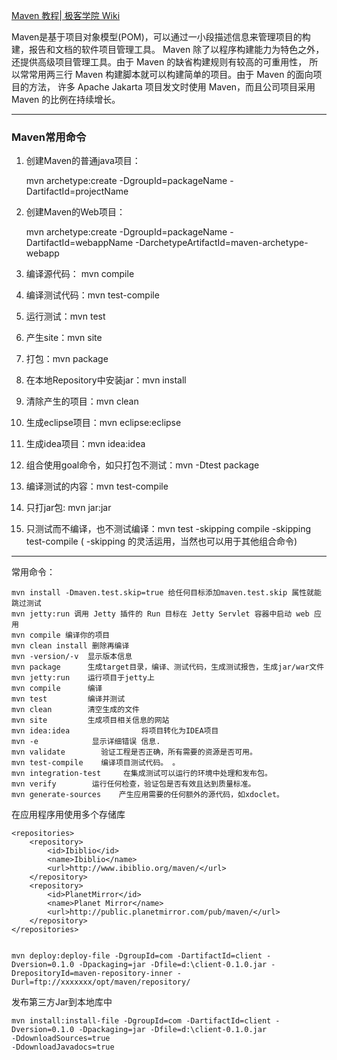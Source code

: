  [Maven 教程| 极客学院 Wiki](http://wiki.jikexueyuan.com/project/maven/)  
 
Maven是基于项目对象模型(POM)，可以通过一小段描述信息来管理项目的构建，报告和文档的软件项目管理工具。
Maven 除了以程序构建能力为特色之外，还提供高级项目管理工具。由于 Maven 的缺省构建规则有较高的可重用性，
所以常常用两三行 Maven 构建脚本就可以构建简单的项目。由于 Maven 的面向项目的方法，
许多 Apache Jakarta 项目发文时使用 Maven，而且公司项目采用 Maven 的比例在持续增长。

*********

### Maven常用命令
1. 创建Maven的普通java项目：   

    mvn archetype:create
    -DgroupId=packageName 
    -DartifactId=projectName  
   
2. 创建Maven的Web项目：
 
    mvn archetype:create 
    -DgroupId=packageName
    -DartifactId=webappName 
    -DarchetypeArtifactId=maven-archetype-webapp    
    
3. 编译源代码： mvn compile 

4. 编译测试代码：mvn test-compile    

5. 运行测试：mvn test   

6. 产生site：mvn site   

7. 打包：mvn package   

8. 在本地Repository中安装jar：mvn install 

9. 清除产生的项目：mvn clean   

10. 生成eclipse项目：mvn eclipse:eclipse  

11. 生成idea项目：mvn idea:idea  

12. 组合使用goal命令，如只打包不测试：mvn -Dtest package   

13. 编译测试的内容：mvn test-compile  

14. 只打jar包: mvn jar:jar  

15. 只测试而不编译，也不测试编译：mvn test -skipping compile -skipping test-compile 
      ( -skipping 的灵活运用，当然也可以用于其他组合命令)  

********

常用命令：  

	mvn install -Dmaven.test.skip=true 给任何目标添加maven.test.skip 属性就能跳过测试 
	mvn jetty:run 调用 Jetty 插件的 Run 目标在 Jetty Servlet 容器中启动 web 应用 
	mvn compile 编译你的项目 
	mvn clean install 删除再编译 
	mvn -version/-v  显示版本信息 
	mvn package      生成target目录，编译、测试代码，生成测试报告，生成jar/war文件 
	mvn jetty:run    运行项目于jetty上
	mvn compile      编译 
	mvn test         编译并测试 
	mvn clean        清空生成的文件 
	mvn site         生成项目相关信息的网站 
	mvn idea:idea                将项目转化为IDEA项目 
	mvn -e            显示详细错误 信息. 
	mvn validate        验证工程是否正确，所有需要的资源是否可用。 
	mvn test-compile    编译项目测试代码。 。 
	mvn integration-test     在集成测试可以运行的环境中处理和发布包。 
	mvn verify        运行任何检查，验证包是否有效且达到质量标准。     
	mvn generate-sources    产生应用需要的任何额外的源代码，如xdoclet。 

在应用程序用使用多个存储库 

	<repositories>    
	    <repository>      
	        <id>Ibiblio</id>      
	        <name>Ibiblio</name>      
	        <url>http://www.ibiblio.org/maven/</url>    
	    </repository>    
	    <repository>      
	        <id>PlanetMirror</id>      
	        <name>Planet Mirror</name>      
	        <url>http://public.planetmirror.com/pub/maven/</url>    
	    </repository>  
	</repositories> 


	mvn deploy:deploy-file -DgroupId=com -DartifactId=client -Dversion=0.1.0 -Dpackaging=jar -Dfile=d:\client-0.1.0.jar -DrepositoryId=maven-repository-inner -Durl=ftp://xxxxxxx/opt/maven/repository/ 	

发布第三方Jar到本地库中

	mvn install:install-file -DgroupId=com -DartifactId=client -Dversion=0.1.0 -Dpackaging=jar -Dfile=d:\client-0.1.0.jar 
	-DdownloadSources=true 
	-DdownloadJavadocs=true 




